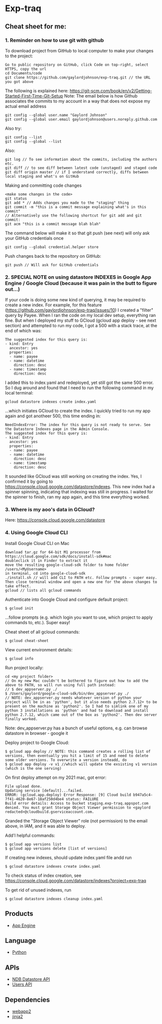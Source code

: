 # Exp-traq

## Cheat sheet for me:

### 1. Reminder on how to use git with github

To download project from GitHub to local computer to make your changes to the project:
```
Go to public repository on GitHub, click Code on top-right, select HTTPS, copy the url
cd Documents/code
git clone https://github.com/gaylordjohnson/exp-traq.git // the URL you got above
```

The following is explained here: https://git-scm.com/book/en/v2/Getting-Started-First-Time-Git-Setup
Note: The email below is how Github associates the commits to my account in a way that does not expose my actual email address
```
git config --global user.name "Gaylord Johnson" 
git config --global user.email gaylordjohnson@users.noreply.github.com
```

Also try:
```
git config --list
git config --global --list
```

Also:
```
git log // To see information about the commits, including the authors etc.
git diff // to see diff between latest code (unstaged) and staged code
git diff origin master // if I understand correctly, diffs between local staging and what's on GitHub
```

Making and committing code changes
```
<make some changes in the code>
git status
git add * // Adds changes you made to the "staging" thing
git commit -m "this is a commit message explaining what's in this commit"
// Alternatively use the following shortcut for git add and git commit:
git acm "this is a commit message blah blah"
```

The command below will make it so that git push (see next) will only ask your GitHub credentials once
```
git config --global credential.helper store
```

Push changes back to the repository on GitHub:
```
git push // Will ask for GitHub credentials 
```

### 2. SPECIAL NOTE on using datastore INDEXES in Google App Engine / Google Cloud (because it was pain in the butt to figure out...)

If your code is doing some new kind of querying, it may be required to create a new index. For example, for this feature (https://github.com/gaylordjohnson/exp-traq/issues/10) I created a "filter"
query by Payee. When I ran the code on my local dev setup, everything ran fine. But when I deployed my stuff to GCloud (gcloud app deploy - see next section) and attempted to run my code, I got a 500 with a stack trace, at the end of which was:
```
The suggested index for this query is:
- kind: Entry
  ancestor: yes
  properties:
  - name: payee
  - name: datetime
    direction: desc
  - name: timestamp
    direction: desc
```
I added this to index.yaml and redeployed, yet still got the same 500 error. So I dug around and found that I need to run the following command in my local terminal:
```
gcloud datastore indexes create index.yaml
```
...which initiates GCloud to create the index. I quickly tried to run my app again and got anotheer 500, this time ending in:
```
NeedIndexError: The index for this query is not ready to serve. See the Datastore Indexes page in the Admin Console.
The suggested index for this query is:
- kind: Entry
  ancestor: yes
  properties:
  - name: payee
  - name: datetime
    direction: desc
  - name: timestamp
    direction: desc
```
It sounded like GCloud was still working on creating the index. Yes, I confirmed it by going to https://console.cloud.google.com/datastore/indexes. This new index had a spinner spinning, indicating that indexing was still in progress. I waited for the spinner to finish, ran my app again, and this time everything worked.

### 3. Where is my aoo's data in GCloud?

Here: https://console.cloud.google.com/datastore

### 4. Using Google Cloud CLI

Install Google Cloud CLI on Mac
```
download tar.gz for 64-bit M1 processor from https://cloud.google.com/sdk/docs/install-sdk#mac
doubleclick it in Finder to extract it
move the resulting google-cloud-sdk folder to home folder /users/<MyUsername>
in terminal, cd into google-cloud-sdk
./install.sh // will add CLI to PATH etc. Follow prompts - super easy.
Then close terminal window and open a new one for the above changes to take effect. 
gcloud // lists all gcloud commands
```

Authenticate into Google Cloud and configure default project:
```
$ gcloud init 
```
...follow prompts (e.g. which login you want to use, which project to apply commands to, etc.). Super easy!

Cheat sheet of all gcloud commands:
```
$ gcloud cheat-sheet
```

View current environment details:
```
$ gcloud info
```

Run project locally:
```
cd <my project folder>
// On my new Mac couldn't be bothered to figure out how to add the above to PATH, so will run using full path instead:
// $ dev_appserver.py ./
$ /Users/gaylord/google-cloud-sdk/bin/dev_appserver.py ./
// NOTE: dev_appserver.py needs whatever version of python your project will be in as 'python', but it also needs python 2.7.12+ to be present on the machine as 'python2'. So I had to simlink one of my python 3 installations as 'python' and had to download and install python 2.7.12, which came out of the box as 'python2'. Then dev server finally worked.
```
Note: dev_appserver.py has a bunch of useful options, e.g. can browse datastore in browser - google it

Deploy project to Google Cloud:
```
$ gcloud app deploy // NOTE: this command creates a rolling list of versions, then eventually you hit a limit of 15 and need to delete some older versions. To overwrite a version insteadd, do
$ gcloud app deploy -v v1 //which will update the exsisting v1 version (which is the one serving)
```
On first deploy attempt on my 2021 mac, got error:
```
File upload done.
Updating service [default]...failed.                                                                                                                         
ERROR: (gcloud.app.deploy) Error Response: [9] Cloud build b947a5c4-7f41-4620-8e67-18af250d4be4 status: FAILURE
Build error details: Access to bucket staging.exp-traq.appspot.com denied. You must grant Storage Object Viewer permission to <gaylord redacted>@cloudbuild.gserviceaccount.com.
```
Granded the "Storage Object Viewer" role (not permission) to the email above, in IAM, and it was able to deploy.

Add'l helpful commands:
```
$ gcloud app versions list
$ gcloud app versions delete [list of versions]
```

If creating new indexes, should update index.yaml file andd run
```
$ gcloud datastore indexes create index.yaml
```
To check status of index creation, see https://console.cloud.google.com/datastore/indexes?project=exp-traq

To get rid of unused indexes, run
```
$ gcloud datastore indexes cleanup index.yaml
```


## Products
- [App Engine][1]

## Language
- [Python][2]

## APIs
- [NDB Datastore API][3]
- [Users API][4]

## Dependencies
- [webapp2][5]
- [jinja2][6]

[1]: https://developers.google.com/appengine
[2]: https://python.org
[3]: https://developers.google.com/appengine/docs/python/ndb/
[4]: https://developers.google.com/appengine/docs/python/users/
[5]: http://webapp-improved.appspot.com/
[6]: http://jinja.pocoo.org/docs/
